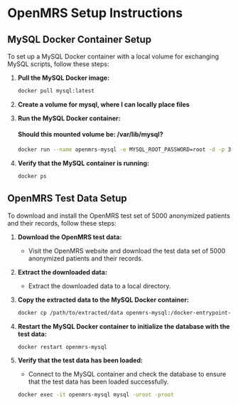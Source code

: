 # OpenMRS Setup Instructions

## MySQL Docker Container Setup

To set up a MySQL Docker container with a local volume for exchanging MySQL scripts, follow these steps:

1. **Pull the MySQL Docker image:**
   ```bash
   docker pull mysql:latest
   ```

2. **Create a volume for mysql, where I can locally place files**

3. **Run the MySQL Docker container:**

   #### Should this mounted volume be: /var/lib/mysql?

   ```bash
   docker run --name openmrs-mysql -e MYSQL_ROOT_PASSWORD=root -d -p 3306:3306 -v %USERPROFILE%/OneDrive/Hackathon/GenAI:/docker-entrypoint-initdb.d mysql:latest
   ```

4. **Verify that the MySQL container is running:**
   ```bash
   docker ps
   ```

## OpenMRS Test Data Setup

To download and install the OpenMRS test set of 5000 anonymized patients and their records, follow these steps:

1. **Download the OpenMRS test data:**
   - Visit the OpenMRS website and download the test data set of 5000 anonymized patients and their records.

2. **Extract the downloaded data:**
   - Extract the downloaded data to a local directory.

3. **Copy the extracted data to the MySQL Docker container:**
   ```bash
   docker cp /path/to/extracted/data openmrs-mysql:/docker-entrypoint-initdb.d
   ```

4. **Restart the MySQL Docker container to initialize the database with the test data:**
   ```bash
   docker restart openmrs-mysql
   ```

5. **Verify that the test data has been loaded:**
   - Connect to the MySQL container and check the database to ensure that the test data has been loaded successfully.
   ```bash
   docker exec -it openmrs-mysql mysql -uroot -proot
   ```
